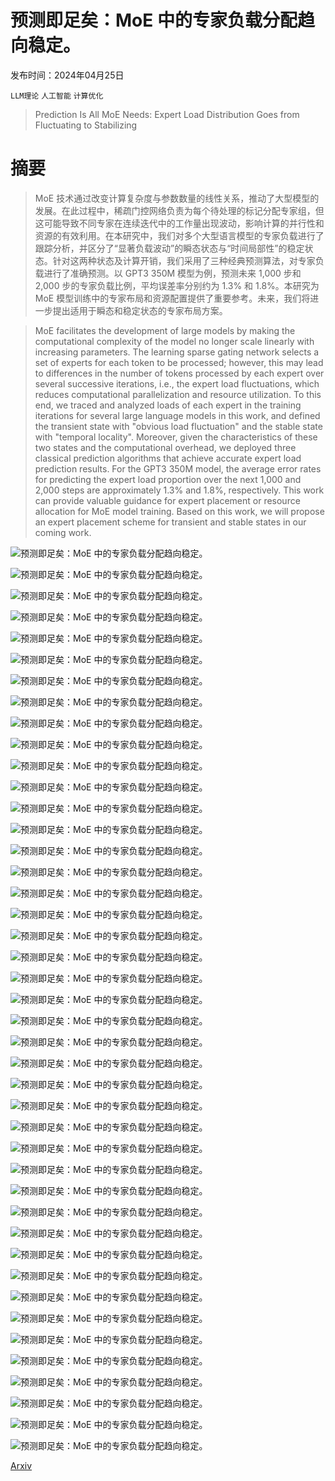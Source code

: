 # 预测即足矣：MoE 中的专家负载分配趋向稳定。

发布时间：2024年04月25日

`LLM理论` `人工智能` `计算优化`

> Prediction Is All MoE Needs: Expert Load Distribution Goes from Fluctuating to Stabilizing

# 摘要

> MoE 技术通过改变计算复杂度与参数数量的线性关系，推动了大型模型的发展。在此过程中，稀疏门控网络负责为每个待处理的标记分配专家组，但这可能导致不同专家在连续迭代中的工作量出现波动，影响计算的并行性和资源的有效利用。在本研究中，我们对多个大型语言模型的专家负载进行了跟踪分析，并区分了“显著负载波动”的瞬态状态与“时间局部性”的稳定状态。针对这两种状态及计算开销，我们采用了三种经典预测算法，对专家负载进行了准确预测。以 GPT3 350M 模型为例，预测未来 1,000 步和 2,000 步的专家负载比例，平均误差率分别约为 1.3% 和 1.8%。本研究为 MoE 模型训练中的专家布局和资源配置提供了重要参考。未来，我们将进一步提出适用于瞬态和稳定状态的专家布局方案。

> MoE facilitates the development of large models by making the computational complexity of the model no longer scale linearly with increasing parameters. The learning sparse gating network selects a set of experts for each token to be processed; however, this may lead to differences in the number of tokens processed by each expert over several successive iterations, i.e., the expert load fluctuations, which reduces computational parallelization and resource utilization. To this end, we traced and analyzed loads of each expert in the training iterations for several large language models in this work, and defined the transient state with "obvious load fluctuation" and the stable state with "temporal locality". Moreover, given the characteristics of these two states and the computational overhead, we deployed three classical prediction algorithms that achieve accurate expert load prediction results. For the GPT3 350M model, the average error rates for predicting the expert load proportion over the next 1,000 and 2,000 steps are approximately 1.3% and 1.8%, respectively. This work can provide valuable guidance for expert placement or resource allocation for MoE model training. Based on this work, we will propose an expert placement scheme for transient and stable states in our coming work.

![预测即足矣：MoE 中的专家负载分配趋向稳定。](../../../paper_images/2404.16914/gpt3-125m-layer2-load.png)

![预测即足矣：MoE 中的专家负载分配趋向稳定。](../../../paper_images/2404.16914/gpt3-125m-layer8-load.png)

![预测即足矣：MoE 中的专家负载分配趋向稳定。](../../../paper_images/2404.16914/gpt3-125m-layer6-w10-variance.png)

![预测即足矣：MoE 中的专家负载分配趋向稳定。](../../../paper_images/2404.16914/gpt3-125m-layer8-w10-variance.png)

![预测即足矣：MoE 中的专家负载分配趋向稳定。](../../../paper_images/2404.16914/gpt3-125m-layer12-w10-variance.png)

![预测即足矣：MoE 中的专家负载分配趋向稳定。](../../../paper_images/2404.16914/gpt3-125m-layer6-w100-variance.png)

![预测即足矣：MoE 中的专家负载分配趋向稳定。](../../../paper_images/2404.16914/gpt3-125m-layer8-w100-variance.png)

![预测即足矣：MoE 中的专家负载分配趋向稳定。](../../../paper_images/2404.16914/gpt3-125m-layer12-w100-variance.png)

![预测即足矣：MoE 中的专家负载分配趋向稳定。](../../../paper_images/2404.16914/gpt3-125m-layer2-variance.png)

![预测即足矣：MoE 中的专家负载分配趋向稳定。](../../../paper_images/2404.16914/gpt3-125m-layer4-variance.png)

![预测即足矣：MoE 中的专家负载分配趋向稳定。](../../../paper_images/2404.16914/gpt3-125m-layer6-variance.png)

![预测即足矣：MoE 中的专家负载分配趋向稳定。](../../../paper_images/2404.16914/gpt3-125m-layer8-variance.png)

![预测即足矣：MoE 中的专家负载分配趋向稳定。](../../../paper_images/2404.16914/gpt3-125m-layer10-variance.png)

![预测即足矣：MoE 中的专家负载分配趋向稳定。](../../../paper_images/2404.16914/gpt3-125m-layer12-variance.png)

![预测即足矣：MoE 中的专家负载分配趋向稳定。](../../../paper_images/2404.16914/gpt3-125m-layer2-range.png)

![预测即足矣：MoE 中的专家负载分配趋向稳定。](../../../paper_images/2404.16914/gpt3-125m-layer4-range.png)

![预测即足矣：MoE 中的专家负载分配趋向稳定。](../../../paper_images/2404.16914/gpt3-125m-layer6-range.png)

![预测即足矣：MoE 中的专家负载分配趋向稳定。](../../../paper_images/2404.16914/gpt3-125m-layer8-range.png)

![预测即足矣：MoE 中的专家负载分配趋向稳定。](../../../paper_images/2404.16914/gpt3-125m-layer10-range.png)

![预测即足矣：MoE 中的专家负载分配趋向稳定。](../../../paper_images/2404.16914/gpt3-125m-layer12-range.png)

![预测即足矣：MoE 中的专家负载分配趋向稳定。](../../../paper_images/2404.16914/gpt3-125m-LSTM-1k.png)

![预测即足矣：MoE 中的专家负载分配趋向稳定。](../../../paper_images/2404.16914/gpt3-125m-ARIMA-1k.png)

![预测即足矣：MoE 中的专家负载分配趋向稳定。](../../../paper_images/2404.16914/gpt3-125m-AVG-1k.png)

![预测即足矣：MoE 中的专家负载分配趋向稳定。](../../../paper_images/2404.16914/gpt3-350m-LSTM-1k.png)

![预测即足矣：MoE 中的专家负载分配趋向稳定。](../../../paper_images/2404.16914/gpt3-350m-LSTM-1k-bar.png)

![预测即足矣：MoE 中的专家负载分配趋向稳定。](../../../paper_images/2404.16914/gpt3-350m-ARIMA-1k.png)

![预测即足矣：MoE 中的专家负载分配趋向稳定。](../../../paper_images/2404.16914/gpt3-350m-ARIMA-1k-bar.png)

![预测即足矣：MoE 中的专家负载分配趋向稳定。](../../../paper_images/2404.16914/gpt3-350m-AVG-1k.png)

![预测即足矣：MoE 中的专家负载分配趋向稳定。](../../../paper_images/2404.16914/gpt3-350m-AVG-1k-bar.png)

![预测即足矣：MoE 中的专家负载分配趋向稳定。](../../../paper_images/2404.16914/gpt3-350m-AVG-2k.png)

![预测即足矣：MoE 中的专家负载分配趋向稳定。](../../../paper_images/2404.16914/gpt3-350m-AVG-2k-bar.png)

![预测即足矣：MoE 中的专家负载分配趋向稳定。](../../../paper_images/2404.16914/gpt3-350m-layer2-variance.png)

![预测即足矣：MoE 中的专家负载分配趋向稳定。](../../../paper_images/2404.16914/gpt3-350m-layer4-variance.png)

![预测即足矣：MoE 中的专家负载分配趋向稳定。](../../../paper_images/2404.16914/gpt3-350m-layer6-variance.png)

![预测即足矣：MoE 中的专家负载分配趋向稳定。](../../../paper_images/2404.16914/gpt3-350m-layer8-variance.png)

![预测即足矣：MoE 中的专家负载分配趋向稳定。](../../../paper_images/2404.16914/gpt3-350m-layer12-variance.png)

![预测即足矣：MoE 中的专家负载分配趋向稳定。](../../../paper_images/2404.16914/gpt3-350m-layer16-variance.png)

![预测即足矣：MoE 中的专家负载分配趋向稳定。](../../../paper_images/2404.16914/gpt3-350m-layer20-variance.png)

![预测即足矣：MoE 中的专家负载分配趋向稳定。](../../../paper_images/2404.16914/gpt3-350m-layer24-variance.png)

![预测即足矣：MoE 中的专家负载分配趋向稳定。](../../../paper_images/2404.16914/gpt3-350m-layer2-range.png)

![预测即足矣：MoE 中的专家负载分配趋向稳定。](../../../paper_images/2404.16914/gpt3-350m-layer4-range.png)

![预测即足矣：MoE 中的专家负载分配趋向稳定。](../../../paper_images/2404.16914/gpt3-350m-layer6-range.png)

![预测即足矣：MoE 中的专家负载分配趋向稳定。](../../../paper_images/2404.16914/gpt3-350m-layer8-range.png)

[Arxiv](https://arxiv.org/abs/2404.16914)
